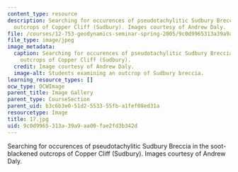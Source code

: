```yaml
---
content_type: resource
description: Searching for occurences of pseudotachylitic Sudbury Breccia in the soot-blackened
  outcrops of Copper Cliff (Sudbury). Images courtesy of Andrew Daly.
file: /courses/12-753-geodynamics-seminar-spring-2005/9c0d9965313a39a9aa00fae2fd3b342d_17.jpg
file_type: image/jpeg
image_metadata:
  caption: Searching for occurences of pseudotachylitic Sudbury Breccia in the soot-blackened
    outcrops of Copper Cliff (Sudbury).
  credit: Image courtesy of Andrew Daly.
  image-alt: Students examining an outcrop of Sudbury breccia.
learning_resource_types: []
ocw_type: OCWImage
parent_title: Image Gallery
parent_type: CourseSection
parent_uid: b3c6b3e0-51d2-5533-55fb-a1fef08ed31a
resourcetype: Image
title: 17.jpg
uid: 9c0d9965-313a-39a9-aa00-fae2fd3b342d
---
```

Searching for occurences of pseudotachylitic Sudbury Breccia in the soot-blackened outcrops of Copper Cliff (Sudbury). Images courtesy of Andrew Daly.

